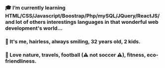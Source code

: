 ### 🎓 I’m currently learning HTML/CSS/Javascript/Boostrap/Php/mySQL/JQuery/ReactJS/ and lot of others interestings languages in that wonderful web development's world...
### 🙂 It's me, hairless, always smiling, 32 years old, 2 kids.
### 🧡 Love nature, travels, football (⚠ not soccer ⚠), fitness, eco-friendliness.
